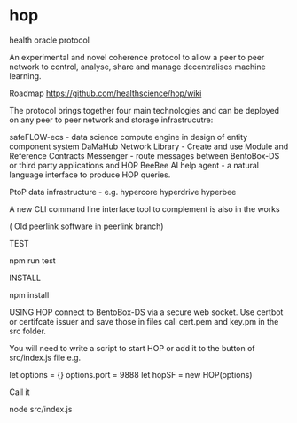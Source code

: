# hop
health oracle protocol

An experimental and novel coherence protocol to allow a peer to peer network to control, analyse, share and manage decentralises machine learning.

Roadmap https://github.com/healthscience/hop/wiki

The protocol brings together four main technologies and can be deployed on any peer to peer network and storage infrastrucutre:

safeFLOW-ecs  - data science compute engine in design of entity component system
DaMaHub Network Library - Create and use Module and Reference Contracts
Messenger - route messages between BentoBox-DS or third party applications and HOP
BeeBee  AI help agent - a natural language interface to produce HOP queries.

PtoP data infrastructure - e.g. hypercore  hyperdrive hyperbee


A new CLI command line interface tool to complement is also in the works


( Old peerlink software in peerlink branch)

TEST

npm run test

INSTALL

npm install

USING
HOP connect to BentoBox-DS via a secure web socket.  Use certbot or certifcate issuer and save those in files call cert.pem and key.pm in the src folder.

You will need to write a script to start HOP or add it to the button of src/index.js file e.g. 

let options = {}
options.port = 9888
let hopSF = new HOP(options)

Call it

node src/index.js

